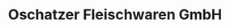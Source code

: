 ---
title: "Oschatzer Fleischwaren GmbH"
url: /oschatz/oschatzer-fleischwaren-gmbh/
shop: Metzgerei
---